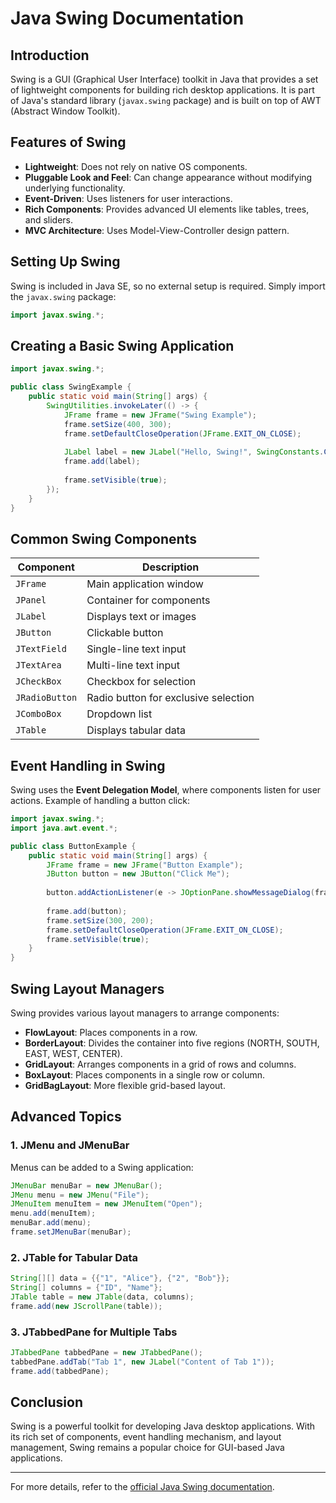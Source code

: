 # Java Swing Documentation

## Introduction
Swing is a GUI (Graphical User Interface) toolkit in Java that provides a set of lightweight components for building rich desktop applications. It is part of Java's standard library (`javax.swing` package) and is built on top of AWT (Abstract Window Toolkit).

## Features of Swing
- **Lightweight**: Does not rely on native OS components.
- **Pluggable Look and Feel**: Can change appearance without modifying underlying functionality.
- **Event-Driven**: Uses listeners for user interactions.
- **Rich Components**: Provides advanced UI elements like tables, trees, and sliders.
- **MVC Architecture**: Uses Model-View-Controller design pattern.

## Setting Up Swing
Swing is included in Java SE, so no external setup is required. Simply import the `javax.swing` package:

```java
import javax.swing.*;
```

## Creating a Basic Swing Application
```java
import javax.swing.*;

public class SwingExample {
    public static void main(String[] args) {
        SwingUtilities.invokeLater(() -> {
            JFrame frame = new JFrame("Swing Example");
            frame.setSize(400, 300);
            frame.setDefaultCloseOperation(JFrame.EXIT_ON_CLOSE);
            
            JLabel label = new JLabel("Hello, Swing!", SwingConstants.CENTER);
            frame.add(label);
            
            frame.setVisible(true);
        });
    }
}
```

## Common Swing Components
| Component | Description |
|-----------|------------|
| `JFrame`  | Main application window |
| `JPanel`  | Container for components |
| `JLabel`  | Displays text or images |
| `JButton` | Clickable button |
| `JTextField` | Single-line text input |
| `JTextArea` | Multi-line text input |
| `JCheckBox` | Checkbox for selection |
| `JRadioButton` | Radio button for exclusive selection |
| `JComboBox` | Dropdown list |
| `JTable` | Displays tabular data |

## Event Handling in Swing
Swing uses the **Event Delegation Model**, where components listen for user actions. Example of handling a button click:

```java
import javax.swing.*;
import java.awt.event.*;

public class ButtonExample {
    public static void main(String[] args) {
        JFrame frame = new JFrame("Button Example");
        JButton button = new JButton("Click Me");
        
        button.addActionListener(e -> JOptionPane.showMessageDialog(frame, "Button Clicked!"));
        
        frame.add(button);
        frame.setSize(300, 200);
        frame.setDefaultCloseOperation(JFrame.EXIT_ON_CLOSE);
        frame.setVisible(true);
    }
}
```

## Swing Layout Managers
Swing provides various layout managers to arrange components:
- **FlowLayout**: Places components in a row.
- **BorderLayout**: Divides the container into five regions (NORTH, SOUTH, EAST, WEST, CENTER).
- **GridLayout**: Arranges components in a grid of rows and columns.
- **BoxLayout**: Places components in a single row or column.
- **GridBagLayout**: More flexible grid-based layout.

## Advanced Topics
### **1. JMenu and JMenuBar**
Menus can be added to a Swing application:
```java
JMenuBar menuBar = new JMenuBar();
JMenu menu = new JMenu("File");
JMenuItem menuItem = new JMenuItem("Open");
menu.add(menuItem);
menuBar.add(menu);
frame.setJMenuBar(menuBar);
```

### **2. JTable for Tabular Data**
```java
String[][] data = {{"1", "Alice"}, {"2", "Bob"}};
String[] columns = {"ID", "Name"};
JTable table = new JTable(data, columns);
frame.add(new JScrollPane(table));
```

### **3. JTabbedPane for Multiple Tabs**
```java
JTabbedPane tabbedPane = new JTabbedPane();
tabbedPane.addTab("Tab 1", new JLabel("Content of Tab 1"));
frame.add(tabbedPane);
```

## Conclusion
Swing is a powerful toolkit for developing Java desktop applications. With its rich set of components, event handling mechanism, and layout management, Swing remains a popular choice for GUI-based Java applications.

---

For more details, refer to the [official Java Swing documentation](https://docs.oracle.com/javase/tutorial/uiswing/).

